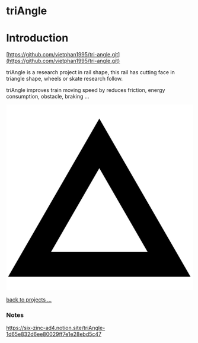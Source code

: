 # triAngle

# Introduction

[https://github.com/vietphan1995/tri-angle.git](https://github.com/vietphan1995/tri-angle.git)

triAngle is a research project in rail shape, this rail has cutting face in triangle shape, wheels or skate research follow.

triAngle improves train moving speed by reduces friction, energy consumption, obstacle, braking …

![image.png](image.png)

[back to projects …](https://github.com/vietphan1995/projects)

### Notes
https://six-zinc-ad4.notion.site/triAngle-1d65e832d6ee80029ff7e1e28ebd5c47